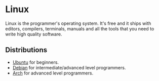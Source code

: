 # Linux

Linux is the programmer's operating system. It's free and it ships with editors,
compilers, terminals, manuals and all the tools that you need to write high
quality software.

## Distributions

* [Ubuntu][ubuntu] for beginners.
* [Debian][debian] for intermediate/advanced level programmers.
* [Arch][arch] for advanced level programmers.

[arch]: https://archlinux.org/
[debian]: https://www.debian.org/
[ubuntu]: https://ubuntu.com/download/desktop
